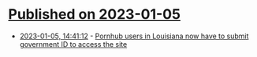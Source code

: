 # [Published on 2023-01-05](index.md)

* [2023-01-05, 14:41:12](https://news.ycombinator.com/item?id=34260167) - [Pornhub users in Louisiana now have to submit government ID to access the site](https://mashable.com/article/pornhub-louisiana-id)
